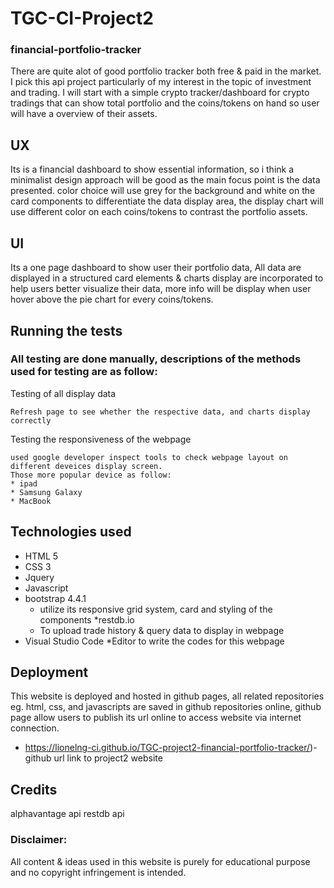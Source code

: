 # TGC-CI-Project2
### financial-portfolio-tracker

There are quite alot of good portfolio tracker both free & paid in the market. I pick this api project particularly of my interest in the topic of investment and trading.
I will start with a simple crypto tracker/dashboard for crypto tradings that can show total portfolio and the coins/tokens on hand so user will have a overview of their assets.

## UX
Its is a financial dashboard to show essential information, so i think a minimalist design approach will be good as the main focus point is the data presented.
color choice will use grey for the background and white on the card components to differentiate the data display area, the display chart will use different color on each coins/tokens to contrast the portfolio assets.

## UI
Its a one page dashboard to show user their portfolio data, All data are displayed in a structured card elements & charts display are incorporated to help users better visualize their data, more info will be display when user hover above the pie chart for every coins/tokens.


## Running the tests
### All testing are done manually, descriptions of the methods used for testing are as follow:

Testing of all display data
```
Refresh page to see whether the respective data, and charts display correctly
```
Testing the responsiveness of the webpage
```
used google developer inspect tools to check webpage layout on different deveices display screen. 
Those more popular device as follow:
* ipad
* Samsung Galaxy
* MacBook
```
## Technologies used
* HTML 5
* CSS 3
* Jquery
* Javascript
* bootstrap 4.4.1
  * utilize its responsive grid system, card and styling of the components
*restdb.io 
  * To upload trade history & query data to display in webpage 
* Visual Studio Code
  *Editor to write the codes for this webpage

## Deployment
This website is deployed and hosted in github pages, all related repositories eg. html, css, and javascripts are saved in github repositories online, github page allow users to publish its url online
to access website via internet connection.
* https://lionelng-ci.github.io/TGC-project2-financial-portfolio-tracker/)-github url link to project2 website

## Credits
alphavantage api
restdb api


### Disclaimer:

All content & ideas used in this website is purely for educational purpose and no copyright infringement is intended.

